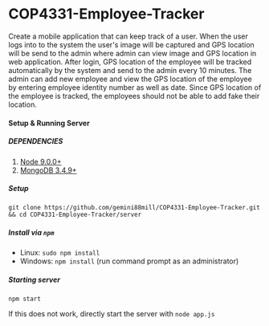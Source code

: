 # COP4331-Employee-Tracker
Create a mobile application that can keep track of a user. When the user logs into to the system the user's image will be captured and GPS location will be send to the admin where admin can view image and GPS location in web application. After login, GPS location of the employee will be tracked automatically by the system and send to the admin every 10 minutes. The admin can add new employee and view the GPS location of the employee by entering employee identity number as well as date. Since GPS location of the employee is tracked, the employees should not be able to add fake their location.


#### Setup & Running Server

##### DEPENDENCIES

1. [Node 9.0.0+](https://nodejs.org/en/)
2. [MongoDB 3.4.9+](https://docs.mongodb.com/master/installation/)

##### Setup

`git clone https://github.com/gemini88mill/COP4331-Employee-Tracker.git && cd COP4331-Employee-Tracker/server`

##### Install via `npm`
- Linux: `sudo npm install`
- Windows: `npm install` (run command prompt as an administrator)

##### Starting server
`npm start`

If this does not work, directly start the server with `node app.js`
